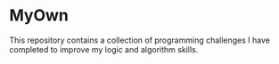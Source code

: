 # MyOwn
This repository contains a collection of programming challenges I have completed to improve my logic and algorithm skills.
